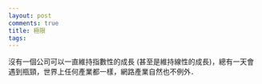 ```yaml
---
layout: post
comments: true
title: 極限
tags: 
---
```

沒有一個公司可以一直維持指數性的成長 (甚至是維持線性的成長)，總有一天會遇到瓶頸，世界上任何產業都一樣，網路產業自然也不例外．

